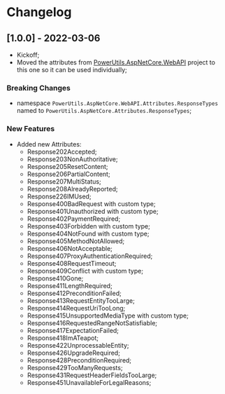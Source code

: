 # Changelog




## [1.0.0] - 2022-03-06

- Kickoff;
- Moved the attributes from [PowerUtils.AspNetCore.WebAPI](https://github.com/TechNobre/PowerUtils.AspNetCore.WebAPI) project to this one so it can be used individually;


### Breaking Changes

- namespace `PowerUtils.AspNetCore.WebAPI.Attributes.ResponseTypes` named to `PowerUtils.AspNetCore.Attributes.ResponseTypes`;


### New Features

- Added new Attributes:
  - Response202Accepted;
  - Response203NonAuthoritative;
  - Response205ResetContent;
  - Response206PartialContent;
  - Response207MultiStatus;
  - Response208AlreadyReported;
  - Response226IMUsed;
  - Response400BadRequest with custom type;
  - Response401Unauthorized with custom type;
  - Response402PaymentRequired;
  - Response403Forbidden with custom type;
  - Response404NotFound with custom type;
  - Response405MethodNotAllowed;
  - Response406NotAcceptable;
  - Response407ProxyAuthenticationRequired;
  - Response408RequestTimeout;
  - Response409Conflict with custom type;
  - Response410Gone;
  - Response411LengthRequired;
  - Response412PreconditionFailed;
  - Response413RequestEntityTooLarge;
  - Response414RequestUriTooLong;
  - Response415UnsupportedMediaType with custom type;
  - Response416RequestedRangeNotSatisfiable;
  - Response417ExpectationFailed;
  - Response418ImATeapot;
  - Response422UnprocessableEntity;
  - Response426UpgradeRequired;
  - Response428PreconditionRequired;
  - Response429TooManyRequests;
  - Response431RequestHeaderFieldsTooLarge;
  - Response451UnavailableForLegalReasons;